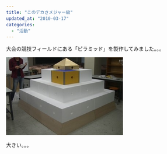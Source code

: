 ```yaml
---
title: "このデカさメジャー級"
updated_at: "2010-03-17"
categories: 
  - "活動"
---
```


大会の競技フィールドにある「ピラミッド」を製作してみました。。。

[![CIMG1271.JPG](images/CIMG1271-thumbnail2.JPG)](http://kitrobocon.up.seesaa.net/image/CIMG1271.JPG)

大きい。。。
